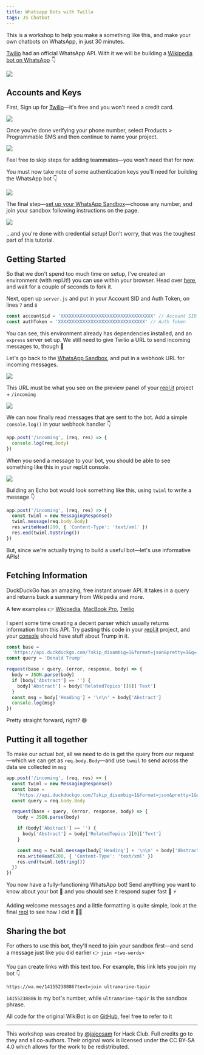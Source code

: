```yaml
---
title: Whatsapp Bots with Twillo
tags: JS Chatbot
---
```


This is a workshop to help you make a something like this, and make your own chatbots on WhatsApp, in just 30 minutes.

[Twilio](https://twilio.com) had an official WhatsApp API. With it we will be building a [Wikipedia bot on WhatsApp](https://wikibot.4ty2.fun) 👇

![](https://gemssingaporestudentcouncil.github.io/virtual-workshops/assets/whatsapp-bot-img/demo.png)

## Accounts and Keys

First, Sign up for [Twilio](https://www.twilio.com/try-twilio)—it's free and you won't need a credit card.

![](https://gemssingaporestudentcouncil.github.io/virtual-workshops/assets/whatsapp-bot-img/twilio_signup.png)

Once you're done verifying your phone number, select Products > Programmable SMS and then continue to name your project.

![](https://gemssingaporestudentcouncil.github.io/virtual-workshops/assets/whatsapp-bot-img/twilio_products.png)

Feel free to skip steps for adding teammates—you won't need that for now.

You must now take note of some authentication keys you'll need for building the WhatsApp bot 👇

![](https://gemssingaporestudentcouncil.github.io/virtual-workshops/assets/whatsapp-bot-img/auth_token.png)

The final step—[set up your WhatsApp Sandbox](https://www.twilio.com/console/sms/whatsapp/sandbox)—choose any number, and join your sandbox following instructions on the page.

![](https://gemssingaporestudentcouncil.github.io/virtual-workshops/assets/whatsapp-bot-img/whatsapp_sandbox.png)

…and you're done with credential setup! Don't worry, that was the toughest part of this tutorial.

## Getting Started

So that we don't spend too much time on setup, I've created an environment (with repl.it!) you can use within your browser. Head over [here](https://repl.it/@jajoosam/wikibot-start), and wait for a couple of seconds to fork it.

Next, open up `server.js` and put in your Account SID and Auth Token, on lines `7` and `8`

```js
const accountSid = 'XXXXXXXXXXXXXXXXXXXXXXXXXXXXXXXXXX' // Account SID
const authToken = 'XXXXXXXXXXXXXXXXXXXXXXXXXXXXXXXX' // Auth Token
```

You can see, this environment already has dependencies installed, and an `express` server set up. We still need to give Twilio a URL to send incoming messages to, though 🔗

Let's go back to the [WhatsApp Sandbox](https://www.twilio.com/console/sms/whatsapp/sandbox), and put in a webhook URL for incoming messages.

![](https://gemssingaporestudentcouncil.github.io/virtual-workshops/assets/whatsapp-bot-img/sandbox_webhook_url.png)

This URL must be what you see on the preview panel of your [repl.it](http://repl.it) project + `/incoming`

![](https://gemssingaporestudentcouncil.github.io/virtual-workshops/assets/whatsapp-bot-img/replit_url.png)

We can now finally read messages that are sent to the bot. Add a simple `console.log()` in your webhook handler 👇

```js
app.post('/incoming', (req, res) => {
  console.log(req.body)
})
```

When you send a message to your bot, you should be able to see something like this in your repl.it console.

![](https://gemssingaporestudentcouncil.github.io/virtual-workshops/assets/whatsapp-bot-img/app_running.png)

Building an Echo bot would look something like this, using `twiml` to write a message 👇

```js
app.post('/incoming', (req, res) => {
  const twiml = new MessagingResponse()
  twiml.message(req.body.Body)
  res.writeHead(200, { 'Content-Type': 'text/xml' })
  res.end(twiml.toString())
})
```

But, since we're actually trying to build a useful bot—let's use informative APIs!

## Fetching Information

DuckDuckGo has an amazing, free instant answer API. It takes in a query and returns back a summary from Wikipedia and more.

A few examples 👉 [Wikipedia](https://api.duckduckgo.com/?skip_disambig=1&format=json&pretty=1&q=Wikipedia), [MacBook Pro](https://api.duckduckgo.com/?skip_disambig=1&format=json&pretty=1&q=MacBook%20Pro), [Twilio](https://api.duckduckgo.com/?skip_disambig=1&format=json&pretty=1&q=Twilio)

I spent some time creating a decent parser which usually returns information from this API. Try pasting this code in your [repl.it](http://repl.it) project, and your [console](https://dsh.re/f7477c) should have stuff about Trump in it.

```js
const base =
  'https://api.duckduckgo.com/?skip_disambig=1&format=json&pretty=1&q='
const query = 'Donald Trump'

request(base + query, (error, response, body) => {
  body = JSON.parse(body)
  if (body['Abstract'] == '') {
    body['Abstract'] = body['RelatedTopics'][0]['Text']
  }
  const msg = body['Heading'] + '\n\n' + body['Abstract']
  console.log(msg)
})
```

Pretty straight forward, right? 😄

## Putting it all together

To make our actual bot, all we need to do is get the query from our request—which we can get as `req.body.Body`—and use `twmil` to send across the data we collected in `msg`

```js
app.post('/incoming', (req, res) => {
  const twiml = new MessagingResponse()
  const base =
    'https://api.duckduckgo.com/?skip_disambig=1&format=json&pretty=1&q='
  const query = req.body.Body

  request(base + query, (error, response, body) => {
    body = JSON.parse(body)

    if (body['Abstract'] == '') {
      body['Abstract'] = body['RelatedTopics'][0]['Text']
    }

    const msg = twiml.message(body['Heading'] + '\n\n' + body['Abstract'])
    res.writeHead(200, { 'Content-Type': 'text/xml' })
    res.end(twiml.toString())
  })
})
```

You now have a fully-functioning WhatsApp bot! Send anything you want to know about your bot 🤖 and you should see it respond super fast 💬 ⚡

Adding welcome messages and a little formatting is quite simple, look at the final [repl](https://repl.it/@jajoosam/wikibot) to see how I did it 👨‍💻

## Sharing the bot

For others to use this bot, they'll need to join your sandbox first—and send a message just like you did earlier 👉 `join <two-words>`

You can create links with this text too. For example, this link lets you join my bot 👇

    https://wa.me/14155238886?text=join ultramarine-tapir

`14155238886` is my bot's number, while `ultramarine-tapir` is the sandbox phrase.

All code for the original WikiBot is on [GitHub](https://github.com/jajoosam/wikibot), feel free to refer to it

-----

This workshop was created by [@jajoosam](https://github.com/jajoosam) for Hack Club. Full credits go to they and all co-authors. Their original work is licensed under the CC BY-SA 4.0 which allows for the work to be redistributed.

